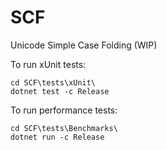 # SCF
Unicode Simple Case Folding (WIP)


To run xUnit tests:

```
cd SCF\tests\xUnit\ 
dotnet test -c Release
```

To run performance tests:
```
cd SCF\tests\Benchmarks\ 
dotnet run -c Release
```

